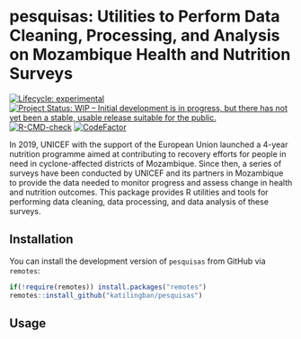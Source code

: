 
<!-- README.md is generated from README.Rmd. Please edit that file -->

# pesquisas: Utilities to Perform Data Cleaning, Processing, and Analysis on Mozambique Health and Nutrition Surveys

<!-- badges: start -->

[![Lifecycle:
experimental](https://img.shields.io/badge/lifecycle-experimental-orange.svg)](https://lifecycle.r-lib.org/articles/stages.html#experimental)
[![Project Status: WIP – Initial development is in progress, but there
has not yet been a stable, usable release suitable for the
public.](https://www.repostatus.org/badges/latest/wip.svg)](https://www.repostatus.org/#wip)
[![R-CMD-check](https://github.com/katilingban/pesquisas/actions/workflows/R-CMD-check.yaml/badge.svg)](https://github.com/katilingban/pesquisas/actions/workflows/R-CMD-check.yaml)
[![CodeFactor](https://www.codefactor.io/repository/github/katilingban/pesquisas/badge)](https://www.codefactor.io/repository/github/katilingban/pesquisas)
<!-- badges: end -->

In 2019, UNICEF with the support of the European Union launched a 4-year
nutrition programme aimed at contributing to recovery efforts for people
in need in cyclone-affected districts of Mozambique. Since then, a
series of surveys have been conducted by UNICEF and its partners in
Mozambique to provide the data needed to monitor progress and assess
change in health and nutrition outcomes. This package provides R
utilities and tools for performing data cleaning, data processing, and
data analysis of these surveys.

## Installation

You can install the development version of `pesquisas` from GitHub via
`remotes`:

``` r
if(!require(remotes)) install.packages("remotes")
remotes::install_github("katilingban/pesquisas")
```

## Usage
